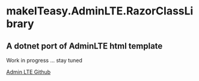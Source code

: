 # makeITeasy.AdminLTE.RazorClassLibrary

## A dotnet port of AdminLTE html template

Work in progress ... stay tuned


[Admin LTE Github](https://github.com/ColorlibHQ/AdminLTE)
